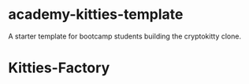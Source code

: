 # academy-kitties-template
A starter template for bootcamp students building the cryptokitty clone.
# Kitties-Factory
